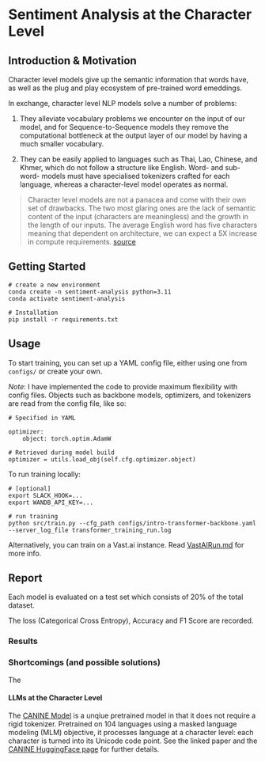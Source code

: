 # Sentiment Analysis at the Character Level

## Introduction & Motivation
Character level models give up the semantic information that words have, as well as the plug and play ecosystem of pre-trained word emeddings. 

In exchange, character level NLP models solve a number of problems:

1. They alleviate vocabulary problems we encounter on the input of our model, and for Sequence-to-Sequence models they remove the computational bottleneck at the output layer of our model by having a much smaller vocabulary.

2. They can be easily applied to languages such as Thai, Lao, Chinese, and Khmer, which do not follow a structure like English. Word- and sub-word- models must have specialised tokenizers crafted for each language, whereas a character-level model operates as normal.


> Character level models are not a panacea and come with their own set of drawbacks. The two most glaring ones are the lack of semantic content of the input (characters are meaningless) and the growth in the length of our inputs. The average English word has five characters meaning that dependent on architecture, we can expect a 5X increase in compute requirements. [source](https://www.lighttag.io/blog/character-level-NLP/)

## Getting Started
```
# create a new environment
conda create -n sentiment-analysis python=3.11
conda activate sentiment-analysis

# Installation 
pip install -r requirements.txt
```

## Usage
To start training, you can set up a YAML config file, either using one from `configs/` or create your own.

*Note*: I have implemented the code to provide maximum flexibility with config files. Objects such as backbone models, optimizers, and tokenizers are read from the config file, like so:
```
# Specified in YAML

optimizer:
    object: torch.optim.AdamW

# Retrieved during model build
optimizer = utils.load_obj(self.cfg.optimizer.object)
```

To run training locally:
```
# [optional]
export SLACK_HOOK=...
export WANDB_API_KEY=...

# run training
python src/train.py --cfg_path configs/intro-transformer-backbone.yaml --server_log_file transformer_training_run.log
```

Alternatively, you can train on a Vast.ai instance. Read [VastAIRun.md](VstAIRun.md) for more info.


## Report

Each model is evaluated on a test set which consists of 20% of the total dataset.

The loss (Categorical Cross Entropy), Accuracy and F1 Score are recorded.

### Results


### Shortcomings (and possible solutions)

The 

#### LLMs at the Character Level
The [CANINE Model](https://arxiv.org/abs/2103.06874) is a unqiue pretrained model in that it does not require a rigid tokenizer. Pretrained on 104 languages using a masked language modeling (MLM) objective, it processes language at a character level: each character is turned into its Unicode code point. See the linked paper and the [CANINE HuggingFace page](https://huggingface.co/google/canine-c) for further details.